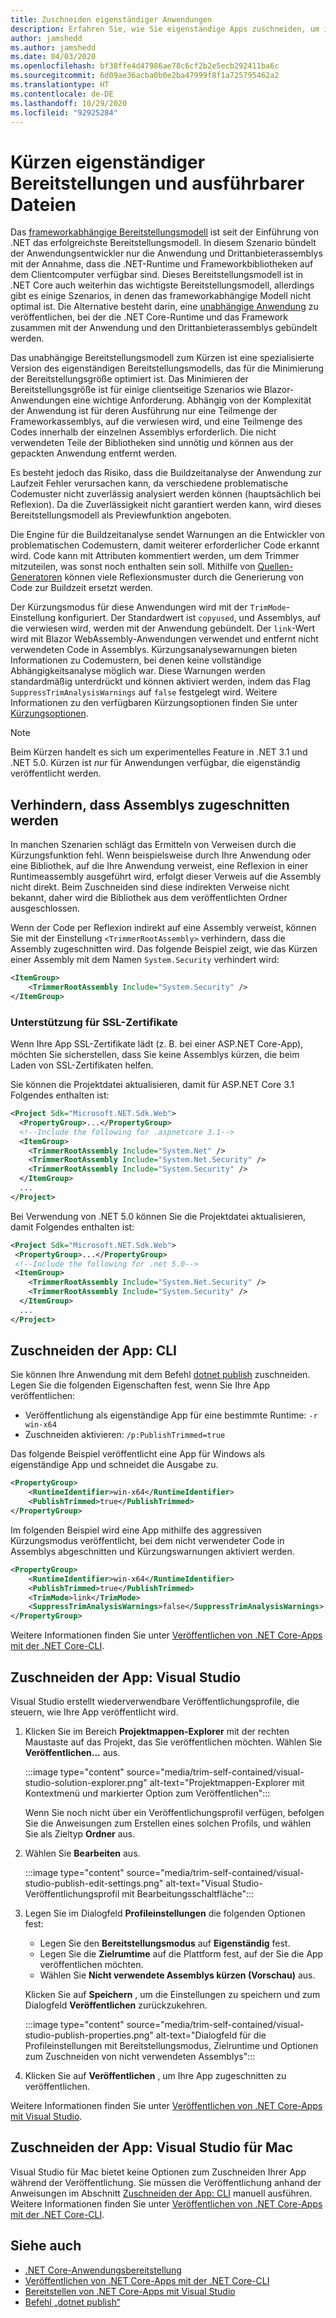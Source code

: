```yaml
---
title: Zuschneiden eigenständiger Anwendungen
description: Erfahren Sie, wie Sie eigenständige Apps zuschneiden, um ihre Größe zu verringern. .NET Core bündelt die Laufzeit mit einer App, die eigenständig veröffentlicht wird und deren Laufzeit in der Regel umfangreicher als erforderlich ist.
author: jamshedd
ms.author: jamshedd
ms.date: 04/03/2020
ms.openlocfilehash: bf38ffe4d47986ae78c6cf2b2e5ecb292411ba6c
ms.sourcegitcommit: 6d09ae36acba0b0e2ba47999f8f1a725795462a2
ms.translationtype: HT
ms.contentlocale: de-DE
ms.lasthandoff: 10/29/2020
ms.locfileid: "92925284"
---
```

# <a name="trim-self-contained-deployments-and-executables"></a>Kürzen eigenständiger Bereitstellungen und ausführbarer Dateien

Das [frameworkabhängige Bereitstellungsmodell](index.md#publish-framework-dependent) ist seit der Einführung von .NET das erfolgreichste Bereitstellungsmodell. In diesem Szenario bündelt der Anwendungsentwickler nur die Anwendung und Drittanbieterassemblys mit der Annahme, dass die .NET-Runtime und Frameworkbibliotheken auf dem Clientcomputer verfügbar sind. Dieses Bereitstellungsmodell ist in .NET Core auch weiterhin das wichtigste Bereitstellungsmodell, allerdings gibt es einige Szenarios, in denen das frameworkabhängige Modell nicht optimal ist. Die Alternative besteht darin, eine [unabhängige Anwendung](index.md#publish-self-contained) zu veröffentlichen, bei der die .NET Core-Runtime und das Framework zusammen mit der Anwendung und den Drittanbieterassemblys gebündelt werden.

Das unabhängige Bereitstellungsmodell zum Kürzen ist eine spezialisierte Version des eigenständigen Bereitstellungsmodells, das für die Minimierung der Bereitstellungsgröße optimiert ist. Das Minimieren der Bereitstellungsgröße ist für einige clientseitige Szenarios wie Blazor-Anwendungen eine wichtige Anforderung. Abhängig von der Komplexität der Anwendung ist für deren Ausführung nur eine Teilmenge der Frameworkassemblys, auf die verwiesen wird, und eine Teilmenge des Codes innerhalb der einzelnen Assemblys erforderlich. Die nicht verwendeten Teile der Bibliotheken sind unnötig und können aus der gepackten Anwendung entfernt werden.

Es besteht jedoch das Risiko, dass die Buildzeitanalyse der Anwendung zur Laufzeit Fehler verursachen kann, da verschiedene problematische Codemuster nicht zuverlässig analysiert werden können (hauptsächlich bei Reflexion). Da die Zuverlässigkeit nicht garantiert werden kann, wird dieses Bereitstellungsmodell als Previewfunktion angeboten.

Die Engine für die Buildzeitanalyse sendet Warnungen an die Entwickler von problematischen Codemustern, damit weiterer erforderlicher Code erkannt wird. Code kann mit Attributen kommentiert werden, um dem Trimmer mitzuteilen, was sonst noch enthalten sein soll. Mithilfe von [Quellen-Generatoren](https://github.com/dotnet/roslyn/blob/master/docs/features/source-generators.md) können viele Reflexionsmuster durch die Generierung von Code zur Buildzeit ersetzt werden.

Der Kürzungsmodus für diese Anwendungen wird mit der `TrimMode`-Einstellung konfiguriert. Der Standardwert ist `copyused`, und Assemblys, auf die verwiesen wird, werden mit der Anwendung gebündelt. Der `link`-Wert wird mit Blazor WebAssembly-Anwendungen verwendet und entfernt nicht verwendeten Code in Assemblys. Kürzungsanalysewarnungen bieten Informationen zu Codemustern, bei denen keine vollständige Abhängigkeitsanalyse möglich war. Diese Warnungen werden standardmäßig unterdrückt und können aktiviert werden, indem das Flag `SuppressTrimAnalysisWarnings` auf `false` festgelegt wird. Weitere Informationen zu den verfügbaren Kürzungsoptionen finden Sie unter [Kürzungsoptionen](trimming-options.md).

> [!NOTE]
> Beim Kürzen handelt es sich um experimentelles Feature in .NET 3.1 und .NET 5.0. Kürzen ist _nur_ für Anwendungen verfügbar, die eigenständig veröffentlicht werden.

## <a name="prevent-assemblies-from-being-trimmed"></a>Verhindern, dass Assemblys zugeschnitten werden

In manchen Szenarien schlägt das Ermitteln von Verweisen durch die Kürzungsfunktion fehl. Wenn beispielsweise durch Ihre Anwendung oder eine Bibliothek, auf die Ihre Anwendung verweist, eine Reflexion in einer Runtimeassembly ausgeführt wird, erfolgt dieser Verweis auf die Assembly nicht direkt. Beim Zuschneiden sind diese indirekten Verweise nicht bekannt, daher wird die Bibliothek aus dem veröffentlichten Ordner ausgeschlossen.

Wenn der Code per Reflexion indirekt auf eine Assembly verweist, können Sie mit der Einstellung `<TrimmerRootAssembly>` verhindern, dass die Assembly zugeschnitten wird. Das folgende Beispiel zeigt, wie das Kürzen einer Assembly mit dem Namen `System.Security` verhindert wird:

```xml
<ItemGroup>
    <TrimmerRootAssembly Include="System.Security" />
</ItemGroup>
```

### <a name="support-for-ssl-certificates"></a>Unterstützung für SSL-Zertifikate

Wenn Ihre App SSL-Zertifikate lädt (z. B. bei einer ASP.NET Core-App), möchten Sie sicherstellen, dass Sie keine Assemblys kürzen, die beim Laden von SSL-Zertifikaten helfen.

Sie können die Projektdatei aktualisieren, damit für ASP.NET Core 3.1 Folgendes enthalten ist:

```xml
<Project Sdk="Microsoft.NET.Sdk.Web">
  <PropertyGroup>...</PropertyGroup>
  <!--Include the following for .aspnetcore 3.1-->
  <ItemGroup>
    <TrimmerRootAssembly Include="System.Net" />
    <TrimmerRootAssembly Include="System.Net.Security" />
    <TrimmerRootAssembly Include="System.Security" />
  </ItemGroup>
  ...
</Project>
```

Bei Verwendung von .NET 5.0 können Sie die Projektdatei aktualisieren, damit Folgendes enthalten ist:

```xml
<Project Sdk="Microsoft.NET.Sdk.Web">
 <PropertyGroup>...</PropertyGroup>
 <!--Include the following for .net 5.0-->
 <ItemGroup>
    <TrimmerRootAssembly Include="System.Net.Security" />
    <TrimmerRootAssembly Include="System.Security" />
  </ItemGroup>
  ...
</Project>
```

## <a name="trim-your-app---cli"></a>Zuschneiden der App: CLI

Sie können Ihre Anwendung mit dem Befehl [dotnet publish](../tools/dotnet-publish.md) zuschneiden. Legen Sie die folgenden Eigenschaften fest, wenn Sie Ihre App veröffentlichen:

- Veröffentlichung als eigenständige App für eine bestimmte Runtime: `-r win-x64`
- Zuschneiden aktivieren: `/p:PublishTrimmed=true`

Das folgende Beispiel veröffentlicht eine App für Windows als eigenständige App und schneidet die Ausgabe zu.

```xml
<PropertyGroup>
    <RuntimeIdentifier>win-x64</RuntimeIdentifier>
    <PublishTrimmed>true</PublishTrimmed>
</PropertyGroup>
```

Im folgenden Beispiel wird eine App mithilfe des aggressiven Kürzungsmodus veröffentlicht, bei dem nicht verwendeter Code in Assemblys abgeschnitten und Kürzungswarnungen aktiviert werden.

```xml
<PropertyGroup>
    <RuntimeIdentifier>win-x64</RuntimeIdentifier>
    <PublishTrimmed>true</PublishTrimmed>
    <TrimMode>link</TrimMode>
    <SuppressTrimAnalysisWarnings>false</SuppressTrimAnalysisWarnings>
</PropertyGroup>
```

Weitere Informationen finden Sie unter [Veröffentlichen von .NET Core-Apps mit der .NET Core-CLI](deploy-with-cli.md).

## <a name="trim-your-app---visual-studio"></a>Zuschneiden der App: Visual Studio

Visual Studio erstellt wiederverwendbare Veröffentlichungsprofile, die steuern, wie Ihre App veröffentlicht wird.

01. Klicken Sie im Bereich **Projektmappen-Explorer** mit der rechten Maustaste auf das Projekt, das Sie veröffentlichen möchten. Wählen Sie **Veröffentlichen...** aus.

    :::image type="content" source="media/trim-self-contained/visual-studio-solution-explorer.png" alt-text="Projektmappen-Explorer mit Kontextmenü und markierter Option zum Veröffentlichen":::

    Wenn Sie noch nicht über ein Veröffentlichungsprofil verfügen, befolgen Sie die Anweisungen zum Erstellen eines solchen Profils, und wählen Sie als Zieltyp **Ordner** aus.

01. Wählen Sie **Bearbeiten** aus.

    :::image type="content" source="media/trim-self-contained/visual-studio-publish-edit-settings.png" alt-text="Visual Studio-Veröffentlichungsprofil mit Bearbeitungsschaltfläche":::

01. Legen Sie im Dialogfeld **Profileinstellungen** die folgenden Optionen fest:

    - Legen Sie den **Bereitstellungsmodus** auf **Eigenständig** fest.
    - Legen Sie die **Zielrumtime** auf die Plattform fest, auf der Sie die App veröffentlichen möchten.
    - Wählen Sie **Nicht verwendete Assemblys kürzen (Vorschau)** aus.

    Klicken Sie auf **Speichern** , um die Einstellungen zu speichern und zum Dialogfeld **Veröffentlichen** zurückzukehren.

    :::image type="content" source="media/trim-self-contained/visual-studio-publish-properties.png" alt-text="Dialogfeld für die Profileinstellungen mit Bereitstellungsmodus, Zielruntime und Optionen zum Zuschneiden von nicht verwendeten Assemblys":::

01. Klicken Sie auf **Veröffentlichen** , um Ihre App zugeschnitten zu veröffentlichen.

Weitere Informationen finden Sie unter [Veröffentlichen von .NET Core-Apps mit Visual Studio](deploy-with-vs.md).

## <a name="trim-your-app---visual-studio-for-mac"></a>Zuschneiden der App: Visual Studio für Mac

Visual Studio für Mac bietet keine Optionen zum Zuschneiden Ihrer App während der Veröffentlichung. Sie müssen die Veröffentlichung anhand der Anweisungen im Abschnitt [Zuschneiden der App: CLI](#trim-your-app---cli) manuell ausführen. Weitere Informationen finden Sie unter [Veröffentlichen von .NET Core-Apps mit der .NET Core-CLI](deploy-with-cli.md).

## <a name="see-also"></a>Siehe auch

- [.NET Core-Anwendungsbereitstellung](index.md)
- [Veröffentlichen von .NET Core-Apps mit der .NET Core-CLI](deploy-with-cli.md)
- [Bereitstellen von .NET Core-Apps mit Visual Studio](deploy-with-vs.md)
- [Befehl „dotnet publish“](../tools/dotnet-publish.md)
